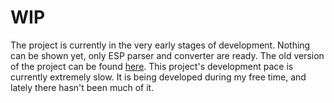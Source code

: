 # WIP
The project is currently in the very early stages of development. Nothing can be shown yet, only ESP parser and converter are ready. The old version of the project can be found [here](https://github.com/Suslanium/ES5Unity).
This project's development pace is currently extremely slow. It is being developed during my free time, and lately there hasn't been much of it.
